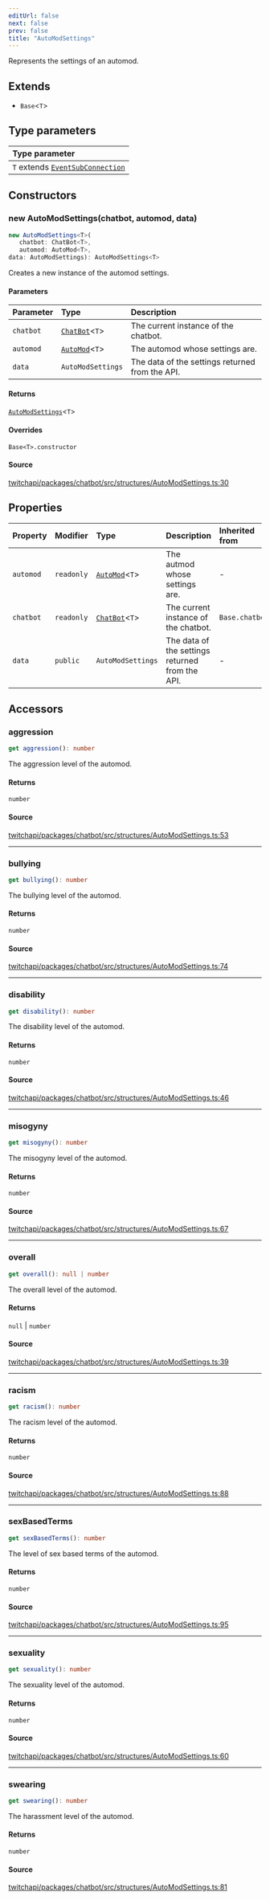 ```yaml
---
editUrl: false
next: false
prev: false
title: "AutoModSettings"
---
```


Represents the settings of an automod.

## Extends

- `Base`\<`T`\>

## Type parameters

| Type parameter |
| :------ |
| `T` extends [`EventSubConnection`](/api/chatbot/enumerations/eventsubconnection/) |

## Constructors

### new AutoModSettings(chatbot, automod, data)

```ts
new AutoModSettings<T>(
   chatbot: ChatBot<T>, 
   automod: AutoMod<T>, 
data: AutoModSettings): AutoModSettings<T>
```

Creates a new instance of the automod settings.

#### Parameters

| Parameter | Type | Description |
| :------ | :------ | :------ |
| `chatbot` | [`ChatBot`](/api/chatbot/classes/chatbot/)\<`T`\> | The current instance of the chatbot. |
| `automod` | [`AutoMod`](/api/chatbot/classes/automod/)\<`T`\> | The automod whose settings are. |
| `data` | `AutoModSettings` | The data of the settings returned from the API. |

#### Returns

[`AutoModSettings`](/api/chatbot/classes/automodsettings/)\<`T`\>

#### Overrides

`Base<T>.constructor`

#### Source

[twitchapi/packages/chatbot/src/structures/AutoModSettings.ts:30](https://github.com/pablornc/twitchapi//blob/8695acad106a836c1f0fc4c57a113f17adce41f0/packages/chatbot/src/structures/AutoModSettings.ts#L30)

## Properties

| Property | Modifier | Type | Description | Inherited from |
| :------ | :------ | :------ | :------ | :------ |
| `automod` | `readonly` | [`AutoMod`](/api/chatbot/classes/automod/)\<`T`\> | The autmod whose settings are. | - |
| `chatbot` | `readonly` | [`ChatBot`](/api/chatbot/classes/chatbot/)\<`T`\> | The current instance of the chatbot. | `Base.chatbot` |
| `data` | `public` | `AutoModSettings` | The data of the settings returned from the API. | - |

## Accessors

### aggression

```ts
get aggression(): number
```

The aggression level of the automod.

#### Returns

`number`

#### Source

[twitchapi/packages/chatbot/src/structures/AutoModSettings.ts:53](https://github.com/pablornc/twitchapi//blob/8695acad106a836c1f0fc4c57a113f17adce41f0/packages/chatbot/src/structures/AutoModSettings.ts#L53)

***

### bullying

```ts
get bullying(): number
```

The bullying level of the automod.

#### Returns

`number`

#### Source

[twitchapi/packages/chatbot/src/structures/AutoModSettings.ts:74](https://github.com/pablornc/twitchapi//blob/8695acad106a836c1f0fc4c57a113f17adce41f0/packages/chatbot/src/structures/AutoModSettings.ts#L74)

***

### disability

```ts
get disability(): number
```

The disability level of the automod.

#### Returns

`number`

#### Source

[twitchapi/packages/chatbot/src/structures/AutoModSettings.ts:46](https://github.com/pablornc/twitchapi//blob/8695acad106a836c1f0fc4c57a113f17adce41f0/packages/chatbot/src/structures/AutoModSettings.ts#L46)

***

### misogyny

```ts
get misogyny(): number
```

The misogyny level of the automod.

#### Returns

`number`

#### Source

[twitchapi/packages/chatbot/src/structures/AutoModSettings.ts:67](https://github.com/pablornc/twitchapi//blob/8695acad106a836c1f0fc4c57a113f17adce41f0/packages/chatbot/src/structures/AutoModSettings.ts#L67)

***

### overall

```ts
get overall(): null | number
```

The overall level of the automod.

#### Returns

`null` \| `number`

#### Source

[twitchapi/packages/chatbot/src/structures/AutoModSettings.ts:39](https://github.com/pablornc/twitchapi//blob/8695acad106a836c1f0fc4c57a113f17adce41f0/packages/chatbot/src/structures/AutoModSettings.ts#L39)

***

### racism

```ts
get racism(): number
```

The racism level of the automod.

#### Returns

`number`

#### Source

[twitchapi/packages/chatbot/src/structures/AutoModSettings.ts:88](https://github.com/pablornc/twitchapi//blob/8695acad106a836c1f0fc4c57a113f17adce41f0/packages/chatbot/src/structures/AutoModSettings.ts#L88)

***

### sexBasedTerms

```ts
get sexBasedTerms(): number
```

The level of sex based terms of the automod.

#### Returns

`number`

#### Source

[twitchapi/packages/chatbot/src/structures/AutoModSettings.ts:95](https://github.com/pablornc/twitchapi//blob/8695acad106a836c1f0fc4c57a113f17adce41f0/packages/chatbot/src/structures/AutoModSettings.ts#L95)

***

### sexuality

```ts
get sexuality(): number
```

The sexuality level of the automod.

#### Returns

`number`

#### Source

[twitchapi/packages/chatbot/src/structures/AutoModSettings.ts:60](https://github.com/pablornc/twitchapi//blob/8695acad106a836c1f0fc4c57a113f17adce41f0/packages/chatbot/src/structures/AutoModSettings.ts#L60)

***

### swearing

```ts
get swearing(): number
```

The harassment level of the automod.

#### Returns

`number`

#### Source

[twitchapi/packages/chatbot/src/structures/AutoModSettings.ts:81](https://github.com/pablornc/twitchapi//blob/8695acad106a836c1f0fc4c57a113f17adce41f0/packages/chatbot/src/structures/AutoModSettings.ts#L81)

